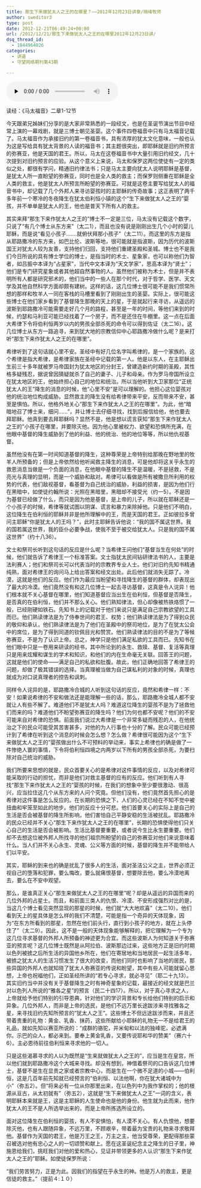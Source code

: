 ```yaml
---
title: 那生下来做犹太人之王的在哪里？——2012年12月23日讲章/晓峰牧师
author: sweditor3
type: post
date: 2012-12-21T06:49:24+00:00
url: /2012/12/21/那生下来做犹太人之王的在哪里2012年12月23日讲/
dsq_thread_id:
  - 1844964026
categories:
  - 讲道
  - 守望网络期刊第43期

---
```

<!--more-->

<div id="c-6463" class="grandmp3">
  <audio src="https://t5.shwchurch.org/wp-content/uploads/2012/12/20121221141909824.mp3" controls false preload="none" autobuffer="false"></audio>
</div>

读经：《马太福音》二章1-12节

今天跟弟兄姊妹们分享的是大家非常熟悉的一段经文，也是在圣诞节演出节目中经常上演的一幕戏剧，就是三博士朝见圣婴。这个事件四卷福音中只有马太福音记载了。马太福音作为承接旧约的第一卷福音书，具有浓厚的犹太文化意味，一般也认为这是写给具有犹太背景的人读的福音书；其主题很突出，即耶稣就是旧约所预言的弥赛亚，他是天国的君王。所以，马太在这卷福音书中大量引用旧约经文，几十次提到对旧约预言的应验。从这个意义上来说，马太和保罗这两位使徒有一定的类似之处，都很有学问，精通旧约律法书；只是马太主要向犹太人说明耶稣是基督，是犹太人所一直盼望的弥赛亚，同时也是全人类的救主；而保罗则侧重在耶稣是全人类的救主，他是犹太人所预言所盼望的弥赛亚。可就是这卷主要写给犹太人的福音书中，却记载了几个外邦人来寻访婴孩时的主耶稣的传奇故事；这正表明了两千多年前一个寒冷的冬夜降生在犹太伯利恒小镇的这个“生下来做犹太人之王的”婴孩，并不单单是犹太人的王，他也是普天下所有人的救主。

其实来拜“那生下来作犹太人之王的”博士不一定是三位，马太没有记载这个数字，只说了“有几个博士从东方来”（太二1），而且也没有说是刚刚出生几个小时的婴儿耶稣，而是说“看见小孩子.……就俯伏拜那小孩子”（太二11）。而这里的东方是指从耶路撒冷的东方来，如巴比伦、波斯等地，很可能就是指波斯，因为历代的波斯国王对犹太人较为友善，支持他们归回，支持他们重建圣殿和圣城。博士也不是我们今日所说的具有博士学位的博士，是指当时的术士、星象家，也可以称他们为智者，如吕振中本译为“占星家”，当代中文本译为“天文学家”，思高本译为“贤士”；他们是专门研究星象或者其他超自然事物的人。虽然他们被称为术士，但是并不表明所有人都是研究邪术的，他们当中的一些人在那个时代，对于哲学、医学、天文学及其他自然科学方面却颇有建树。这样的话，这几位博士很可能不是我们惯常所想的那样和牧羊人一同在客栈的马槽里看到了刚刚出生的圣婴。实际上，很可能这些博士在他们家乡看到了基督降生那晚的天上的星，于是就起行来寻访，从遥远的波斯到耶路撒冷可能需要走好几个月的路程，甚至是一年的时间，等他们来到的时候，约瑟和马利亚可能已经找着了一个房子，而不是还住在牛棚里。这一点在后面大希律下令将伯利恒两岁以内的男孩全部杀死的命令可以得到佐证（太二16）。这几位博士从东方一路追寻，来到犹大地的宗教信仰中心耶路撒冷做什么呢？是来打听“那生下来作犹太人之王的在哪里”。

希律听到了这句话就心里不安。圣经中有好几位名字叫希律的，是一个家族的。这个希律是指大希律，是希律家族在圣经中记载的第一人。他是以东人，在主耶稣出生前三十多年就被罗马帝国封为犹太地区的分封王，曾建造新约时期的圣殿，其性格多疑残忍，据说曾因猜疑就杀了自己的妻子、儿子和母亲。作为罗马帝国所设立在犹太地区的王，他始终担心自己的地位和统治。所以当他听到大卫家那位“正统犹太人的王”降生的消息的时候，他“心里不安”是可以理解的。他担心这位婴孩对他的统治地位构成威胁。显然救主的降生没有给希律带来平安，反而带来不安，甚至是惧怕。所以，他格外地关心“那生下来作犹太人之王的在哪里”。为此，他“暗暗地召了博士来，细问……”，并让博士去仔细寻找，找到后报信给他，他也要去拜耶稣。他真到要去拜耶稣吗？显然不是，他是想以谎言获知“那生下来作犹太人之王的”小孩子在哪里，并要除灭他。因为他心里被权力、欲望和恐惧所充满，在他眼中基督的降生威胁到了他的利益、他的统治、他的地位等等，所以他仇视基督。

虽然他没有在第一时间知道基督的降生，这种尊荣是上帝特别给那晚在野地里的牧羊人所预备的；但是上帝依然给他听闻救主降生的消息，可是他却将这关乎永生的救恩消息当做是一个负面的消息，在他眼中基督的降生不是温暖，不是拯救，不是亮光与真理的显明，而是一个威胁和敌对。希律可以看做是所有被撒旦所利用的权势的代表，他们敌视基督，看基督为自己统治的威胁，利益的损害，是因为他们行在黑暗中，如使徒约翰所说：光照在黑暗里，黑暗却不接受光（约一5）。不是因为基督已经做了什么，而只是因为他是基督，是上帝的儿子，所以就在耶稣还是一个小孩子的时候，希律等就试图以阴谋、谎言和暴力来除掉他。只是他们不明白，这位降生在伯利恒的耶稣并非是他所理解中的王，而是天国的君王。正如彼拉多曾问主耶稣“你是犹太人的王吗？”，此时主耶稣告诉他说：“我的国不属这世界。我的国若属这世界，我的臣仆必要争战，使我不至于被交给犹太人。只是我的国不属这世界”（约十八36）。

文士和祭司长听到这句话的反应是什么呢？当希律王问他们“基督当生在何处”的时候，他们就告诉了希律王一个标准答案。文士指犹太民间钻研律法书的人，主要是法利赛人；他们和祭司长可以代表当时的宗教界专业人士。他们对旧约先知书精通纯熟，面对希律王的询问马上给出答案和经文出处。此后他们就消失无踪了。冷漠，这就是他们的反应。他们作为最应当盼望和寻找降生的基督的群体，却表现出了最大的冷漠。他们竟然没有和这几位博士一起去寻访基督，这真是令人诧异！他们根本就不关心基督在哪里，他们知道基督应当出生在伯利恒，但基督是否降生，是否真的在伯利恒，他们并不那么关心。他们熟知律法，但心却像被热铁烙惯了一般，已经刚硬如铁石。先知书上的记载对于他们来说只是满足自己宗教欲望的工具而已。他们熟读律法是为了侍奉世间的君王、权势；他们熟读律法是为了得到众民的敬仰和承认，他们熟读律法是为了他们在圣殿中的祭司地位，是为了在犹太公会中的席位，是为了得到同道的钦佩目光和赞赏。他们熟读律法的目的不是为了等候弥赛亚，不是为了认识上帝。总之，神学只是他们满足私欲的工具而已。先知书在他们眼中只是一卷用来研读的经书，其中所论到的永生、救赎、基督、复活等真理只是用来炫耀和谋生的学术和知识，和他们的内在生命毫无关联。回答王的问题，这就是他们的使命——满足自己的私欲和肚腹。故此，他们正确地回答了希律王的问题，却做了极其错误的选择。当真理被当做为自己谋私利的对象的时候，真理也就成为对口说真理者的控告和讽刺。

同样令人诧异的是，耶路撒冷合城的人听到这句话的反应，竟然和希律一样：不安！如果说希律的不安和做法还是能理解一些的话，那么，耶路撒冷全城人都不安就让人有些不解了。难道他们不是犹太人吗？难道这位降生的婴孩不是为了拯救他们而来的吗？难道他们不盼望弥赛亚的降生吗？他们为何也都不安呢？他们的不安可能来自对希律的恐惧。前面我们说过大希律是一个非常多疑而残忍的人，在他统治之下的民众可能受其苦害甚多，对他的为人行事也十分的了解。民众可能已经预计到了希律在听到这个消息的时候会怎么想？怎么做？希律很可能因为这个“生下来做犹太人之王的”婴孩做出什么不可预料的举动来，事实上希律也的确是做了一件惨绝人寰的事情，下令将伯利恒四境之内两岁以下所有的男孩全部杀死，为要扫除对自己统治的威胁。
  
我们所要来思想的就是，民众首要关心的是希律对这件事情的反应，以及对希律可能采取的行动的担忧，而非是他们对救主基督的应有的反应。他们听到有人寻找“那生下来作犹太人之王的”婴孩的时候，在我们的想象中至少要很激动、很高兴，应当拉住这几个从东方来的人问个究竟。但他们没有，他们竟然首先担心的是希律对这件事是怎么反应的。在长期的恐惧之下，人们的心灵已经在不知不觉中被扭曲和牢笼至如此的地步。他们的反应十分可悲。他们首要关心的实际上是自己的生活是否会被基督的降生所影响，他们害怕自己平静安稳的生活被扰乱。耶路撒冷的民众已经并不关心“那生下来作犹太人之王的在哪里”，长期的恐惧使得他们只关心自己的生活是否会被影响。生活比基督要重要，或者说今生比永生要重要。他们却不去想这位被外邦人所找寻的他们祖宗所盼望的自己的弥赛亚对他们来说意味着什么。当人们并不关心永生、灵魂、公义等方面的时候，基督的降生并不能带给人们以平安。

其实，耶稣的到来也的确是扰乱了很多人的生活，面对圣洁公义之主，世界必须正视自己的堕落和犯罪，要么悔改，要么就痛恨基督，想要除去他，要么冷漠地离去，要么在不安中观望。

那么，是谁真正关心“那生来做犹太人之王的在哪里”呢？却是从遥远的异国而来的几位外邦的占星士。而且，和前面三类人的仇恨、冷漠、不安形成强烈对比的是，当这几个博士看见突然显现的那星的时候，他们就“大大地欢喜”（太二10）。他们看到天上的星具体是怎么样的我们不清楚，可能是指一个奇异的天体现象，因为“在东方所看到的那星，忽然在他们前头行，直行到小孩子的地方，就在上头停住了”（太二9）。因此，这不是一般的天体现象能够解释的，把它理解为一个专为这几位寻求基督的外邦人所预备的神迹更为合宜。而这些波斯人为何知道关于弥赛亚的预言呢？这几位博士既然是从阿拉伯、波斯那边过来，这些地方正是旧约时期以色列被掳之后所生活的异国他乡所在，他们在寄居地和当地居民一起生活多年，被掳之犹太人的生活习惯发生了很大的改变，而他们同时也影响了当地的居民，那些异国的外邦人也就知晓了犹太人弥赛亚的传说和盼望，其中有些人可能就留心思想，上帝也祝福他们，正如圣经所讲的“若专心寻求，就必寻见”（耶二十九13）。其实旧约当中并没有关于基督降生之时有神奇星象的记载，最接近的经文就是巴兰对以色列人所说的“雅各之星”的预言（民二十四17）。所以，对于真心寻求之人，上帝就给予他们特别的引导恩典，针对他们的学识背景和专长给他们特别的启示和异象。几位外邦人，而非是上帝的选民，是他们不远万里长途跋涉来寻找雅各之星，来寻找旧约先知所预言的“犹太人之王”。这些博士不但远途跋涉而来，并且还带着贵重的礼物：黄金、乳香、抹药，这些所献给小耶稣的礼物无一不是给君王的礼品，就如先知以赛亚所说的：“成群的骆驼，并米甸和以法的独峰驼，必遮满你。示巴的众人，都必来到。要奉上黄金乳香，又要传说耶和华的赞美”（赛六十6）。主必恩待前往伯利恒来寻求他的一切人。

只是这些渴慕寻求的人以为既然是“生来就做犹太人之王的”，应当是生在皇宫，所以他们就到耶路撒冷这个大城来寻找。却没有想到，神借着祭司的口告诉这几位博士，基督不是生在显贵之家或者宗教中心，而是生在一个微不足道的小城——伯利恒，这是几百年前先知就已经预言的“伯利恒、以法他啊，你在犹大诸城中为小”（弥五2）。但“将来必有一位从你那里出来，在以色列中为我作掌权的；他的根源从亘古，从太初就有”（弥五2），这就是“生下来做犹太人之王”一词的含义，表明耶稣本来就是王，这是主耶稣的人生使命也是他的身份。他生就为此而来，他作犹太人的王不是人所选举出来的，而是上帝所拣选所设立的。

面对这位降生在伯利恒的婴孩，有人不安惧怕，有人漠不关心。有人仇恨他，想要除灭他，也有人跟随异象，不远万里，不顾艰辛，带着最为宝贵的礼物来寻求敬拜他。基督作为天国的君王，他是万王之王，万主之主，他当受尊荣，更配得那些蒙召被选对他有忠心之人的一切颂赞和献上。愿在这圣诞纪念主之降生的日子里，神施恩给我们，挑旺我们对他的爱和热心，见证并带领更多的人认识“那生下来作犹太人之王的”耶稣。如使徒保罗所说：

“我们劳苦努力，正是为此。因我们的指望在乎永生的神。他是万人的救主，更是信徒的救主。”（提前４:１０）